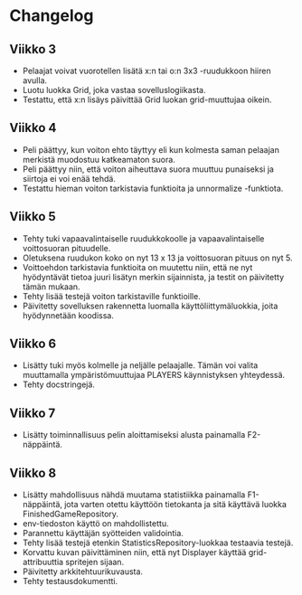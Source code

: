 # Changelog

## Viikko 3

- Pelaajat voivat vuorotellen lisätä x:n tai o:n 3x3 -ruudukkoon hiiren avulla.
- Luotu luokka Grid, joka vastaa sovelluslogiikasta.
- Testattu, että x:n lisäys päivittää Grid luokan grid-muuttujaa oikein.

## Viikko 4

- Peli päättyy, kun voiton ehto täyttyy eli kun kolmesta saman pelaajan merkistä muodostuu katkeamaton suora.
- Peli päättyy niin, että voiton aiheuttava suora muuttuu punaiseksi ja siirtoja ei voi enää tehdä.
- Testattu hieman voiton tarkistavia funktioita ja unnormalize -funktiota.

## Viikko 5

- Tehty tuki vapaavalintaiselle ruudukkokoolle ja vapaavalintaiselle voittosuoran pituudelle.
- Oletuksena ruudukon koko on nyt 13 x 13 ja voittosuoran pituus on nyt 5.
- Voittoehdon tarkistavia funktioita on muutettu niin, että ne nyt hyödyntävät tietoa juuri lisätyn merkin sijainnista, ja testit on päivitetty tämän mukaan.
- Tehty lisää testejä voiton tarkistaville funktioille.
- Päivitetty sovelluksen rakennetta luomalla käyttöliittymäluokkia, joita hyödynnetään koodissa.

## Viikko 6

- Lisätty tuki myös kolmelle ja neljälle pelaajalle. Tämän voi valita muuttamalla ympäristömuuttujaa PLAYERS käynnistyksen yhteydessä.
- Tehty docstringejä.

## Viikko 7

- Lisätty toiminnallisuus pelin aloittamiseksi alusta painamalla F2-näppäintä.

## Viikko 8

- Lisätty mahdollisuus nähdä muutama statistiikka painamalla F1-näppäintä, jota varten otettu käyttöön tietokanta ja sitä käyttävä luokka FinishedGameRepository.
- env-tiedoston käyttö on mahdollistettu.
- Parannettu käyttäjän syötteiden validointia.
- Tehty lisää testejä etenkin StatisticsRepository-luokkaa testaavia testejä.
- Korvattu kuvan päivittäminen niin, että nyt Displayer käyttää grid-attribuuttia spritejen sijaan.
- Päivitetty arkkitehtuurikuvausta.
- Tehty testausdokumentti.